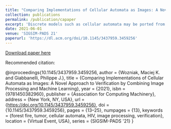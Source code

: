 ```yaml
---
title: "Comparing Implementations of Cellular Automata as Images: A Novel Approach to Verification by Combining Image Processing and Machine Learning"
collection: publications
permalink: /publication/capaper
excerpt: 'Discrete models such as cellular automata may be ported from one platform or language onto another to improve performances, for instance by rewriting legacy Matlab code into C++ or adding optimizations into a Python implementation. Although such transformations can offer benefits such as scalability or maintainability, they also have the risk of introducing bugs. While standard verification techniques can always be applied, this situation presents a unique opportunity since the two implementations can be directly compared based on their simulation runs. Although comparing average results across runs of a same configuration is a common practice, our paper shows that many bugs would not be detected at this aggregate level. We thus propose comparing implementations of cellular automata by analyzing their outputs as images. In this paper, we examine the detection of several implementation errors using five different techniques (supervised/unsupervised image processing, decision trees, random forests, or deep learning) across three different cellular automata models (forest fire, tumor, HIV). We show that in some models, random forests can detect 4 out of 5 erroneous runs, although the accuracy depends both on the model and on the nature of the errors.'
date: 2021-06-01
venue: 'SIGSIM-PADS 21'
paperurl: 'https://dl.acm.org/doi/10.1145/3437959.3459256'
---
```


[Download paper here](https://dl.acm.org/doi/pdf/10.1145/3437959.3459256?casa_token=dPjERe4dE9kAAAAA:Yw0efT8H7IbqmLvli79hQuouHGnHPlBrRj3npm6cPkYt1ORvjBKmXX3-x9LEiNOhdQnGEoFFLOXsnw)

Recommended citation:

@inproceedings{10.1145/3437959.3459256,
author = {Wozniak, Maciej K. and Giabbanelli, Philippe J.},
title = {Comparing Implementations of Cellular Automata as Images: A Novel Approach to Verification by Combining Image Processing and Machine Learning},
year = {2021},
isbn = {9781450382960},
publisher = {Association for Computing Machinery},
address = {New York, NY, USA},
url = {https://doi.org/10.1145/3437959.3459256},
doi = {10.1145/3437959.3459256},
pages = {13–25},
numpages = {13},
keywords = {forest fire, tumor, cellular automata, HIV, image processing, verification},
location = {Virtual Event, USA},
series = {SIGSIM-PADS '21}
}